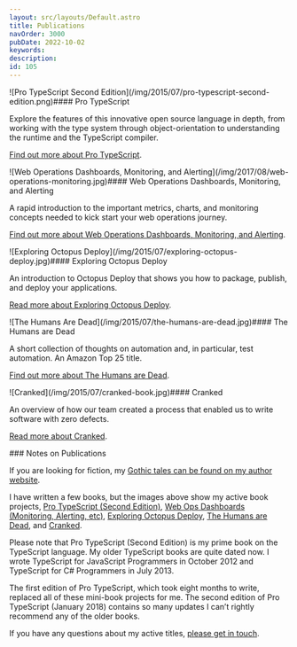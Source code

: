 ```yaml
---
layout: src/layouts/Default.astro
title: Publications
navOrder: 3000
pubDate: 2022-10-02
keywords: 
description: 
id: 105
---
```


<style scoped="">
article { clear: both; }
</style><article>![Pro TypeScript Second Edition](/img/2015/07/pro-typescript-second-edition.png)#### Pro TypeScript

Explore the features of this innovative open source language in depth, from working with the type system through object-orientation to understanding the runtime and the TypeScript compiler.

[Find out more about Pro TypeScript](https://www.stevefenton.co.uk/publications/pro-typescript/).

</article><article>![Web Operations Dashboards, Monitoring, and Alerting](/img/2017/08/web-operations-monitoring.jpg)#### Web Operations Dashboards, Monitoring, and Alerting

A rapid introduction to the important metrics, charts, and monitoring concepts needed to kick start your web operations journey.

[Find out more about Web Operations Dashboards, Monitoring, and Alerting](https://www.stevefenton.co.uk/publications/web-ops-dashboards-monitoring-and-alerting/).

</article><article>![Exploring Octopus Deploy](/img/2015/07/exploring-octopus-deploy.jpg)#### Exploring Octopus Deploy

An introduction to Octopus Deploy that shows you how to package, publish, and deploy your applications.

[Read more about Exploring Octopus Deploy](https://www.stevefenton.co.uk/publications/exploring-octopus-deploy/).

</article><article>![The Humans Are Dead](/img/2015/07/the-humans-are-dead.jpg)#### The Humans are Dead

A short collection of thoughts on automation and, in particular, test automation. An Amazon Top 25 title.

[Find out more about The Humans are Dead](https://www.stevefenton.co.uk/publications/the-humans-are-dead/).

</article><article>![Cranked](/img/2015/07/cranked-book.jpg)#### Cranked

An overview of how our team created a process that enabled us to write software with zero defects.

[Read more about Cranked](https://www.stevefenton.co.uk/publications/cranked/).

</article><article>### Notes on Publications

If you are looking for fiction, my [Gothic tales can be found on my author website](https://smfenton.uk/).

I have written a few books, but the images above show my active book projects, [Pro TypeScript (Second Edition)](https://www.stevefenton.co.uk/publications/pro-typescript/), [Web Ops Dashboards (Monitoring, Alerting, etc)](https://www.stevefenton.co.uk/publications/web-ops-dashboards-monitoring-and-alerting/), [Exploring Octopus Deploy](https://www.stevefenton.co.uk/publications/exploring-octopus-deploy/), [The Humans are Dead](https://www.stevefenton.co.uk/publications/the-humans-are-dead/), and [Cranked](https://www.stevefenton.co.uk/publications/cranked/).

Please note that Pro TypeScript (Second Edition) is my prime book on the TypeScript language. My older TypeScript books are quite dated now. I wrote TypeScript for JavaScript Programmers in October 2012 and TypeScript for C# Programmers in July 2013.

The first edition of Pro TypeScript, which took eight months to write, replaced all of these mini-book projects for me. The second edition of Pro TypeScript (January 2018) contains so many updates I can’t rightly recommend any of the older books.

If you have any questions about my active titles, [please get in touch](https://www.stevefenton.co.uk/contact/).

</article>